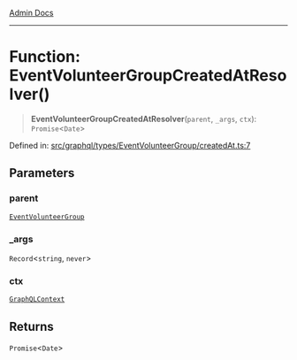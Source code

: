 [Admin Docs](/)

***

# Function: EventVolunteerGroupCreatedAtResolver()

> **EventVolunteerGroupCreatedAtResolver**(`parent`, `_args`, `ctx`): `Promise`\<`Date`\>

Defined in: [src/graphql/types/EventVolunteerGroup/createdAt.ts:7](https://github.com/Sourya07/talawa-api/blob/3df16fa5fb47e8947dc575f048aef648ae9ebcf8/src/graphql/types/EventVolunteerGroup/createdAt.ts#L7)

## Parameters

### parent

[`EventVolunteerGroup`](../../EventVolunteerGroup/type-aliases/EventVolunteerGroup.md)

### \_args

`Record`\<`string`, `never`\>

### ctx

[`GraphQLContext`](../../../../context/type-aliases/GraphQLContext.md)

## Returns

`Promise`\<`Date`\>
